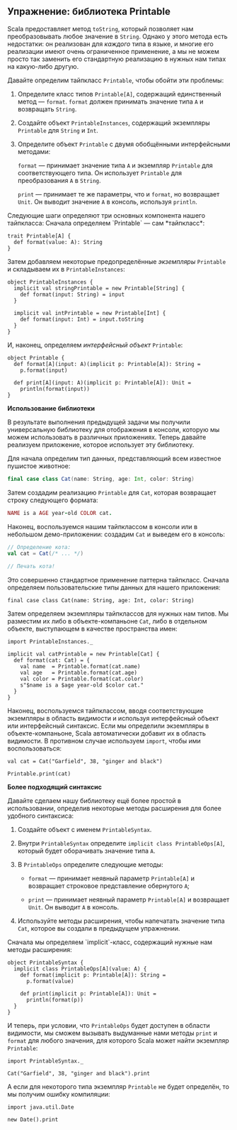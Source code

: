 ## Упражнение: библиотека Printable

Scala предоставляет метод `toString`, 
который позволяет нам преобразовывать любое значение в `String`.
Однако у этого метода есть недостатки: 
он реализован для *каждого* типа в языке, 
и многие его реализации имеют очень ограниченное применение, 
а мы не можем просто так заменить его стандартную реализацию в нужных нам типах
на какую-либо другую.

Давайте определим тайпкласс `Printable`, чтобы обойти эти проблемы:

 1. Определите класс типов `Printable[A]`, содержащий единственный метод — `format`.
    `format` должен принимать значение типа `A` и возвращать `String`.

 2. Создайте объект `PrintableInstances`, 
    содержащий экземпляры `Printable` для `String` и `Int`.

 3. Определите объект `Printable` с двумя обобщёнными интерфейсными методами:

    `format` — принимает значение типа `A` 
    и экземпляр `Printable` для соответствующего типа.
    Он использует `Printable` для преобразования `A` в `String`.

    `print` — принимает те же параметры, что и `format`, но возвращает `Unit`.
    Он выводит значение `A` в консоль, используя `println`.

<div class="solution">
Следующие шаги определяют три основных компонента нашего тайпкласса:
Сначала определяем `Printable` — сам *тайпкласс*:

```tut:book:silent
trait Printable[A] {
  def format(value: A): String
}
```

Затем добавляем некоторые предопределённые *экземпляры* `Printable` 
и складываем их в `PrintableInstances`:

```tut:book:silent
object PrintableInstances {
  implicit val stringPrintable = new Printable[String] {
    def format(input: String) = input
  }

  implicit val intPrintable = new Printable[Int] {
    def format(input: Int) = input.toString
  }
}
```

И, наконец, определяем *интерфейсный объект* `Printable`:

```tut:book:silent
object Printable {
  def format[A](input: A)(implicit p: Printable[A]): String =
    p.format(input)

  def print[A](input: A)(implicit p: Printable[A]): Unit =
    println(format(input))
}
```
</div>

**Использование библиотеки**

В результате выполнения предыдущей задачи мы получили универсальную библиотеку 
для отображения в консоли, которую мы можем использовать в различных приложениях.
Теперь давайте реализуем приложение, которое использует эту библиотеку.

Для начала определим тип данных, представляющий всем известное пушистое животное:

```scala
final case class Cat(name: String, age: Int, color: String)
```

Затем создадим реализацию `Printable` для `Cat`, 
которая возвращает строку следующего формата:

```ruby
NAME is a AGE year-old COLOR cat.
```

Наконец, воспользуемся нашим тайпклассом в консоли или в небольшом демо-приложении: 
создадим `Cat` и выведем его в консоль:

```scala
// Определение кота:
val cat = Cat(/* ... */)

// Печать кота!
```

<div class="solution">
Это совершенно стандартное применение паттерна тайпкласс.
Сначала определяем пользовательские типы данных для нашего приложения:

```tut:book:silent
final case class Cat(name: String, age: Int, color: String)
```

Затем определяем экземпляры тайпклассов для нужных нам типов.
Мы разместим их либо в объекте-компаньоне `Cat`, 
либо в отдельном объекте, выступающем в качестве пространства имен:

```tut:book:silent
import PrintableInstances._

implicit val catPrintable = new Printable[Cat] {
  def format(cat: Cat) = {
    val name  = Printable.format(cat.name)
    val age   = Printable.format(cat.age)
    val color = Printable.format(cat.color)
    s"$name is a $age year-old $color cat."
  }
}
```

Наконец, воспользуемся тайпклассом, 
вводя соответствующие экземпляры в область видимости 
и используя интерфейсный объект или интерфейсный синтаксис.
Если мы определили экземпляры в объекте-компаньоне, 
Scala автоматически добавит их в область видимости.
В противном случае используем `import`, чтобы ими воспользоваться:

```tut:book
val cat = Cat("Garfield", 38, "ginger and black")

Printable.print(cat)
```
</div>

**Более подходящий синтаксис**

Давайте сделаем нашу библиотеку ещё более простой в использовании, 
определив некоторые методы расширения для более удобного синтаксиса:

 1. Создайте объект с именем `PrintableSyntax`.

 2. Внутри `PrintableSyntax` определите `implicit class PrintableOps[A]`, 
    который будет оборачивать значение типа `A`.

 3. В `PrintableOps` определите следующие методы:

     - `format` — принимает неявный параметр `Printable[A]` 
       и возвращает строковое представление обернутого `A`;

     - `print` — принимает неявный параметр `Printable[A]` и возвращает `Unit`.
       Он выводит `A` в консоль.

 4. Используйте методы расширения, чтобы напечатать значение типа `Cat`, 
    которое вы создали в предыдущем упражнении.

<div class="solution">
Сначала мы определяем `implicit`-класс, содержащий нужные нам методы расширения:

```tut:book:silent
object PrintableSyntax {
  implicit class PrintableOps[A](value: A) {
    def format(implicit p: Printable[A]): String =
      p.format(value)

    def print(implicit p: Printable[A]): Unit =
      println(format(p))
  }
}
```

И теперь, при условии, что `PrintableOps` будет доступен в области видимости, 
мы сможем вызывать выдуманные нами методы `print` и `format` для любого значения, 
для которого Scala может найти экземпляр `Printable`:

```tut:book:silent
import PrintableSyntax._
```

```tut:book
Cat("Garfield", 38, "ginger and black").print
```

А если для некоторого типа экземпляр `Printable` не будет определён, 
то мы получим ошибку компиляции:

```tut:book:silent
import java.util.Date
```

```tut:book:fail
new Date().print
```
</div>
